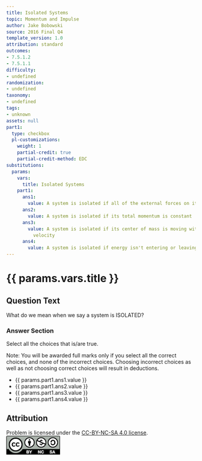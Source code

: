 ```yaml
---
title: Isolated Systems
topic: Momentum and Impulse
author: Jake Bobowski
source: 2016 Final Q4
template_version: 1.0
attribution: standard
outcomes:
- 7.5.1.2
- 7.5.1.1
difficulty:
- undefined
randomization:
- undefined
taxonomy:
- undefined
tags:
- unknown
assets: null
part1:
  type: checkbox
  pl-customizations:
    weight: 1
    partial-credit: true
    partial-credit-method: EDC
substitutions:
  params:
    vars:
      title: Isolated Systems
    part1:
      ans1:
        value: A system is isolated if all of the external forces on it are balanced
      ans2:
        value: A system is isolated if its total momentum is constant
      ans3:
        value: A system is isolated if its center of mass is moving with constant
          velocity
      ans4:
        value: A system is isolated if energy isn't entering or leaving the system
---
```

# {{ params.vars.title }}

## Question Text

What do we mean when we say a system is ISOLATED?

### Answer Section

Select all the choices that is/are true.

Note: You will be awarded full marks only if you select all the correct choices, and none of the incorrect choices. Choosing incorrect choices as well as not choosing correct choices will result in deductions.

- {{ params.part1.ans1.value }}
- {{ params.part1.ans2.value }}
- {{ params.part1.ans3.value }}
- {{ params.part1.ans4.value }}

## Attribution

Problem is licensed under the [CC-BY-NC-SA 4.0 license](https://creativecommons.org/licenses/by-nc-sa/4.0/).<br> ![The Creative Commons 4.0 license requiring attribution-BY, non-commercial-NC, and share-alike-SA license.](https://raw.githubusercontent.com/firasm/bits/master/by-nc-sa.png)